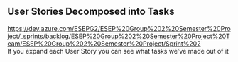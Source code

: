 ## User Stories Decomposed into Tasks
https://dev.azure.com/ESEPG2/ESEP%20Group%202%20Semester%20Project/_sprints/backlog/ESEP%20Group%202%20Semester%20Project%20Team/ESEP%20Group%202%20Semester%20Project/Sprint%202  
If you expand each User Story you can see what tasks we've made out of it
